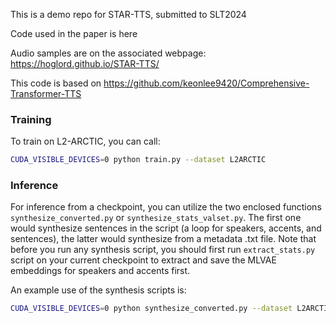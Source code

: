 This is a demo repo for STAR-TTS, submitted to SLT2024

Code used in the paper is here

Audio samples are on the associated webpage: https://hoglord.github.io/STAR-TTS/

This code is based on https://github.com/keonlee9420/Comprehensive-Transformer-TTS

### Training

To train on L2-ARCTIC, you can call:
```bash
CUDA_VISIBLE_DEVICES=0 python train.py --dataset L2ARCTIC
```
### Inference

For inference from a checkpoint, you can utilize the two enclosed functions `synthesize_converted.py` or `synthesize_stats_valset.py`. The first one would synthesize sentences in the script (a loop for speakers, accents, and sentences), the latter would synthesize from a metadata .txt file. Note that before you run any synthesis script, you should first run  `extract_stats.py` script on your current checkpoint to extract and save the MLVAE embeddings for speakers and accents first.

An example use of the synthesis scripts is:
```bash
CUDA_VISIBLE_DEVICES=0 python synthesize_converted.py --dataset L2ARCTIC --restore_step 704000
```
